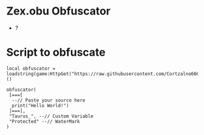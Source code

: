 # Zex.obu Obfuscator
- ?
# Script to obfuscate
```
local obfuscator = loadstring(game:HttpGet("https://raw.githubusercontent.com/Cortzalno666/Zex.obu/main/Source.lua"))()

obfuscator(
 [===[
  --// Paste your source here
  print("Hello World!")
 ]===],
 "Taurus_", --// Custom Variable
 "Protected" --// WaterMark
)
```
